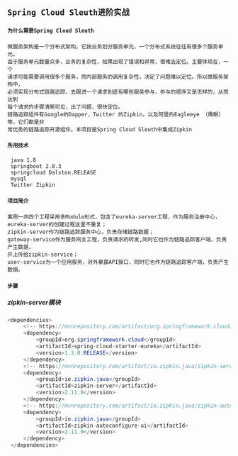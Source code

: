 ## `Spring Cloud Sleuth进阶实战`
#### `为什么需要Spring Cloud Sleuth`
    微服务架构是一个分布式架构，它按业务划分服务单元，一个分布式系统往往有很多个服务单元。
    由于服务单元数量众多，业务的复杂性，如果出现了错误和异常，很难去定位。主要体现在，一个
    请求可能需要调用很多个服务，而内部服务的调用复杂性，决定了问题难以定位。所以微服务架构中，
    必须实现分布式链路追踪，去跟进一个请求到底有哪些服务参与，参与的顺序又是怎样的，从而达到
    每个请求的步骤清晰可见，出了问题，很快定位。
    链路追踪组件有Google的Dapper，Twitter 的Zipkin，以及阿里的Eagleeye （鹰眼）等，它们都是非
    常优秀的链路追踪开源组件。本项目是Spring Cloud Sleuth中集成Zipkin
#### `所用技术`
     java 1.8
     springboot 2.0.3
     springcloud Dalston.RELEASE
     mysql
     Twitter Zipkin
#### `项目简介`
    案例一共四个工程采用多Module形式，包含了eureka-server工程，作为服务注册中心，
    eureka-server的创建过程这里不重复；
    zipkin-server作为链路追踪服务中心，负责存储链路数据；
    gateway-service作为服务网关工程，负责请求的转发,同时它也作为链路追踪客户端，负责产生数据，
    并上传给zipkin-service；
    user-service为一个应用服务，对外暴露API接口，同时它也作为链路追踪客户端，负责产生数据。
#### `步骤`
   ##### zipkin-server模块
   ```` java
   <dependencies>
   		<!-- https://mvnrepository.com/artifact/org.springframework.cloud/spring-cloud-starter-eureka -->
   		<dependency>
   			<groupId>org.springframework.cloud</groupId>
   			<artifactId>spring-cloud-starter-eureka</artifactId>
   			<version>1.3.0.RELEASE</version>
   		</dependency>  
   		<!-- https://mvnrepository.com/artifact/io.zipkin.java/zipkin-server -->
   		<dependency>
   			<groupId>io.zipkin.java</groupId>
   			<artifactId>zipkin-server</artifactId>
   			<version>2.11.0</version>
   		</dependency>   
   		<!-- https://mvnrepository.com/artifact/io.zipkin.java/zipkin-autoconfigure-ui -->
   		<dependency>
   			<groupId>io.zipkin.java</groupId>
   			<artifactId>zipkin-autoconfigure-ui</artifactId>
   			<version>2.11.0</version>
   		</dependency>
   	</dependencies>
   	